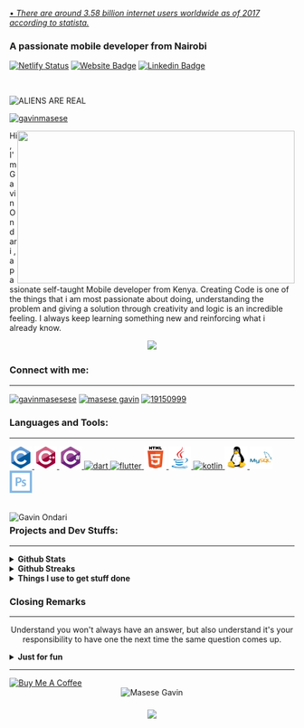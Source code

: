 


<!-- ![waving](https://capsule-render.vercel.app/api?type=waving&align=center&height=200&text=Masese%20&fontAlignY=40&color=gradient&) --!>


<a href="https://github.com/marketplace/actions/quote-readme">
<!--STARTS_HERE_QUOTE_README-->
• <i>There are around  3.58 billion internet users worldwide as of 2017 according to statista.</i>
<!--ENDS_HERE_QUOTE_README-->
</a>
<h3 align="left">A passionate mobile developer from Nairobi</h3>

[![Netlify Status](https://api.netlify.com/api/v1/badges/b3c04b4a-58f5-4456-b42a-422e63add397/deploy-status)](https://app.netlify.com/sites/poeticjustice/deploys)
[![Website Badge](https://img.shields.io/badge/Website-3b5998?style=flat-square&logo=google-chrome&logoColor=white)](https://gavinmasese.github.io/)
[![Linkedin Badge](https://img.shields.io/badge/-LinkedIn-0e76a8?style=flat-square&logo=Linkedin&logoColor=white)](https://www.linkedin.com/in/xenomorph-xx121/)

<br>
<!-- <img align="center" alt="GIF" src="https://github.com/poeticjustice1/poeticjustice1/blob/main/code.gif?raw=true" width="500" height="320" /> --!>


<!--profile visits--!>
<p align="left"> <img src="https://komarev.com/ghpvc/?username=poeticjustice1&label=Profile%20views&color=0e75b6&style=flat" alt="ALIENS ARE REAL" /> </p>

<!--twitter badge--!>
<p align="left"> <a href="https://twitter.com/gavinmasese" target="blank"><img src="https://img.shields.io/twitter/follow/gavinmasese?logo=twitter&style=for-the-badge" alt="gavinmasese" /></a> </p>

<img width="490" height="270" src="https://media.giphy.com/media/9B8wYztAoe1zO/source.gif" align=right>

<!-- <img src="https://media.giphy.com/media/WUlplcMpOCEmTGBtBW/giphy.gif" width="30"> --!> Hi, I'm Gavin Ondari , a passionate self-taught Mobile developer from Kenya. Creating Code is one of the things that i am most passionate about doing, understanding the problem and giving a solution through creativity and logic is an incredible feeling.

I always keep learning something new and reinforcing what i already know.

<br>
<p align="center">
  <img src="https://capsule-render.vercel.app/api?type=waving&color=gradient&height=60&section=footer&width=100"/>
</p>

<h3 align="left">Connect with me:</h3>
<hr>
<p align="left">
<a href="https://twitter.com/gavinmasesese" target="blank"><img align="center" src="https://raw.githubusercontent.com/rahuldkjain/github-profile-readme-generator/master/src/images/icons/Social/twitter.svg" alt="gavinmasesese" height="30" width="40" /></a>
<a href="https://www.linkedin.com/in/xenomorph-xx121/" target="blank"><img align="center" src="https://raw.githubusercontent.com/rahuldkjain/github-profile-readme-generator/master/src/images/icons/Social/linked-in-alt.svg" alt="masese gavin" height="30" width="40" /></a>
<a href="https://stackoverflow.com/users/19150999" target="blank"><img align="center" src="https://raw.githubusercontent.com/rahuldkjain/github-profile-readme-generator/master/src/images/icons/Social/stack-overflow.svg" alt="19150999" height="30" width="40" /></a>
</p>

<h3 align="left">Languages and Tools:</h3>
<hr>
<p align="left"> <a href="https://www.cprogramming.com/" target="_blank" rel="noreferrer"> <img src="https://raw.githubusercontent.com/devicons/devicon/master/icons/c/c-original.svg" alt="c" width="40" height="40"/> </a> <a href="https://www.w3schools.com/cpp/" target="_blank" rel="noreferrer"> <img src="https://raw.githubusercontent.com/devicons/devicon/master/icons/cplusplus/cplusplus-original.svg" alt="cplusplus" width="40" height="40"/> </a> <a href="https://www.w3schools.com/cs/" target="_blank" rel="noreferrer"> <img src="https://raw.githubusercontent.com/devicons/devicon/master/icons/csharp/csharp-original.svg" alt="csharp" width="40" height="40"/> </a> <a href="https://dart.dev" target="_blank" rel="noreferrer"> <img src="https://www.vectorlogo.zone/logos/dartlang/dartlang-icon.svg" alt="dart" width="40" height="40"/> </a> <a href="https://flutter.dev" target="_blank" rel="noreferrer"> <img src="https://www.vectorlogo.zone/logos/flutterio/flutterio-icon.svg" alt="flutter" width="40" height="40"/> </a> <a href="https://www.w3.org/html/" target="_blank" rel="noreferrer"> <img src="https://raw.githubusercontent.com/devicons/devicon/master/icons/html5/html5-original-wordmark.svg" alt="html5" width="40" height="40"/> </a> <a href="https://www.java.com" target="_blank" rel="noreferrer"> <img src="https://raw.githubusercontent.com/devicons/devicon/master/icons/java/java-original.svg" alt="java" width="40" height="40"/> </a> <a href="https://kotlinlang.org" target="_blank" rel="noreferrer"> <img src="https://www.vectorlogo.zone/logos/kotlinlang/kotlinlang-icon.svg" alt="kotlin" width="40" height="40"/> </a> <a href="https://www.linux.org/" target="_blank" rel="noreferrer"> <img src="https://raw.githubusercontent.com/devicons/devicon/master/icons/linux/linux-original.svg" alt="linux" width="40" height="40"/> </a> <a href="https://www.mysql.com/" target="_blank" rel="noreferrer"> <img src="https://raw.githubusercontent.com/devicons/devicon/master/icons/mysql/mysql-original-wordmark.svg" alt="mysql" width="40" height="40"/> </a> <a href="https://www.photoshop.com/en" target="_blank" rel="noreferrer"> <img src="https://raw.githubusercontent.com/devicons/devicon/master/icons/photoshop/photoshop-line.svg" alt="photoshop" width="40" height="40"/> </a> </p>




<!--

<h1 align="center"> My GitHub Stats </h1>

<p align="center"> <img src="https://github-readme-stats.vercel.app/api?username=poeticjustice1&show_icons=true&theme=gotham" alt="poeticjustice1" />
github stats--!>

<br>

 <img width="200" alt="Gavin Ondari" align="left" src="https://raw.githubusercontent.com/poeticjustice1/poeticjustice1/master/squirrel2.1.png">

<h3> Projects and Dev Stuffs: </h3>
<hr>

<details>	
  <summary><b> Github Stats</b></summary>

  <br />
  <img height="180em" src="https://github-readme-stats.vercel.app/api?username=gavinmasese&show_icons=true&hide_border=true&&count_private=true&include_all_commits=true" />
</details>

<details>	
  <summary><b> Github Streaks</b></summary>

  <br />
  <img height="180em" src="https://github-readme-streak-stats.herokuapp.com/?user=gavinmasese&hide_border=true" />
</details>
 
<details>	
  <br />
  <summary><b> Things I use to get stuff done</b></summary>
  	<ul>
  	    <li><b>OS:</b> Ubuntu 20.04</li>
	    <li><b>Laptop: </b> lenovo  (i5)</li>
  	    <li><b>Browser: </b> Firefox Web Browser</li>
	   <!-- <li><b>Terminal: </b> ZSH: Oh My Zsh (PowerLevel10k)</li> --!>
	    <li><b>Code Editor:</b> VSCode - The best editor out there.</li>
	    <!-- <li><b>To Stay Updated:</b> Dev.to, Medium, Linkedin and Twitter.</li> --!>
	    <br />
	</ul>	
</details>


<h3> Closing Remarks </h3>
<hr>

<p style="text-align: center">Understand you won't always have an answer, but also understand it's your responsibility to have one the next time the same question comes up.</p>

<details>
<summary> <b> Just for fun </b> </summary>
<hr>
<p align="center">
<img src="https://random-memer.herokuapp.com/" width="600" height="512"/>
</p>
</details>

<hr>
<a href="https://www.buymeacoffee.com/gavinmasese" target="_blank" rel="noreferrer nofollow">
      <img src="https://cdn.buymeacoffee.com/buttons/default-red.png" alt="Buy Me A Coffee" height="40" width="170" >
</a>
<br>

<div style='text-align: center;'>
  <img alt='Masese Gavin'
       src='https://barcode.tec-it.com/barcode.ashx?data=Masese-Gavin&code=&unit=Min&imagetype=Png'/>
</div>
<div style='padding-top:8px; text-align:center; font-size:15px; font-family: Source Sans Pro, Arial, sans-serif;'>
</div>

<p align="center">
  <img src="https://capsule-render.vercel.app/api?type=waving&color=gradient&height=60&section=footer&width=100"/>
</p>

